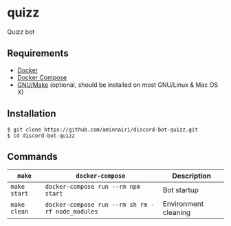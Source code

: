 # quizz

Quizz bot

## Requirements

- [Docker](https://www.docker.com/)
- [Docker Compose](https://docs.docker.com/compose/)
- [GNU/Make](https://www.gnu.org/software/make/) (optional, should be installed on most GNU/Linux & Mac OS X)

## Installation

```console
$ git clone https://github.com/aminnairi/discord-bot-quizz.git
$ cd discord-bot-quizz
```

## Commands

`make` | `docker-compose` | Description
---|---|---
`make start` | `docker-compose run --rm npm start` | Bot startup
`make clean` | `docker-compose run --rm sh rm -rf node_modules` | Environment cleaning
